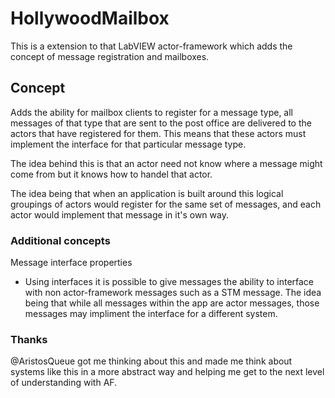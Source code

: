 # HollywoodMailbox
This is a extension to that LabVIEW actor-framework which adds the concept of message registration and mailboxes. 

## Concept 

Adds the ability for mailbox clients to register for a message type, all messages of that type that are sent to the post office are delivered to the actors that have registered for them.  This means that these actors must implement the interface for that particular message type.  

The idea behind this is that an actor need not know where a message might come from but it knows how to handel that actor.  

The idea being that when an application is built around this logical groupings of actors would register for the same set of messages, and each actor would implement that message in it's own way.  


###  Additional concepts 

Message interface properties 

*    Using interfaces it is possible to give messages the ability to interface with non actor-framework messages such as a STM message.  The idea being that while all messages within the app are actor messages, those messages may impliment the interface for a different system.  

### Thanks 

@AristosQueue got me thinking about this and made me think about systems like this in a more abstract way and helping me get to the next level of understanding with AF. 
